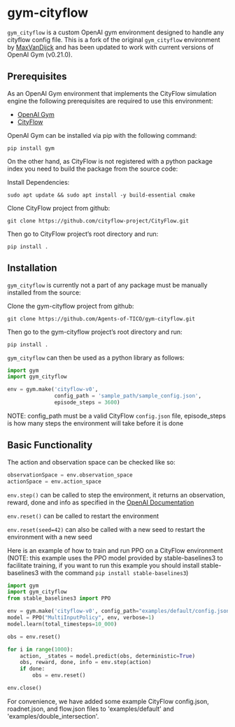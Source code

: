 # gym-cityflow

`gym_cityflow` is a custom OpenAI gym environment designed to handle any cityflow config file.
This is a fork of the original `gym_cityflow` environment by [MaxVanDijck](https://github.com/MaxVanDijck/gym-cityflow)
and has been updated to work with current versions of OpenAI Gym (v0.21.0).

## Prerequisites

As an OpenAI Gym environment that implements the CityFlow simulation engine the following 
prerequisites are required to use this environment:

- [OpenAI Gym](https://www.gymlibrary.dev/)
- [CityFlow](https://cityflow.readthedocs.io/en/latest/install.html)

OpenAI Gym can be installed via pip with the following command:

`pip install gym`

On the other hand, as CityFlow is not registered with a python package index you need to build the package
from the source code:

Install Dependencies:

`sudo apt update && sudo apt install -y build-essential cmake`

Clone CityFlow project from github:

`git clone https://github.com/cityflow-project/CityFlow.git`

Then go to CityFlow project’s root directory and run:

`pip install .`

## Installation

`gym_cityflow` is currently not a part of any package must be manually installed from the source:

Clone the gym-cityflow project from github:

`git clone https://github.com/Agents-of-TICO/gym-cityflow.git`

Then go to  the gym-cityflow project’s root directory and run:

`pip install .`

`gym_cityflow` can then be used as a python library as follows:

```python
import gym
import gym_cityflow

env = gym.make('cityflow-v0', 
               config_path = 'sample_path/sample_config.json',
               episode_steps = 3600)
```
NOTE: config_path must be a valid CityFlow `config.json` file, episode_steps is how many steps the environment will 
take before it is done

## Basic Functionality

The action and observation space can be checked like so:

```python
observationSpace = env.observation_space
actionSpace = env.action_space
```

`env.step()` can be called to step the environment, it returns an observation, reward, done and info as specified in
the [OpenAI Documentation](https://gym.openai.com/docs/)

`env.reset()` can be called to restart the environment

`env.reset(seed=42)` can also be called with a new seed to restart the environment with a new seed

Here is an example of how to train and run PPO on a CityFlow environment (NOTE: this example uses the PPO model provided
by stable-baselines3 to facilitate training, if you want to run this example you should install stable-baselines3 with the
command `pip install stable-baselines3`)

```python
import gym
import gym_cityflow
from stable_baselines3 import PPO

env = gym.make('cityflow-v0', config_path="examples/default/config.json", episode_steps=1000)
model = PPO("MultiInputPolicy", env, verbose=1)
model.learn(total_timesteps=10_000)

obs = env.reset()

for i in range(1000):
    action, _states = model.predict(obs, deterministic=True)
    obs, reward, done, info = env.step(action)
    if done:
        obs = env.reset()

env.close()
```

For convenience, we have added some example CityFlow config.json, roadnet.json, and flow.json files 
to 'examples/default' and 'examples/double_intersection'.
